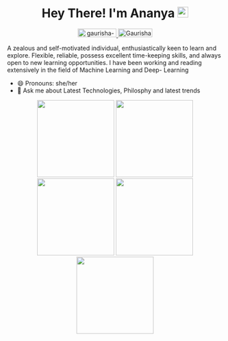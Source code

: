 <h1 align="center"> Hey There! I'm Ananya <img src="https://media.giphy.com/media/hvRJCLFzcasrR4ia7z/giphy.gif" width="25px"></h1>
<p align="center"> <a href="https://www.linkedin.com/in/arushi-garg105"> <img src="https://img.shields.io/badge/linkedin-%230077B5.svg?&style=for-the-badge&logo=linkedin&logoColor=white" alt="gaurisha-r-srivastava" height='20' width='90'/> </a>
<a href="https://github.com/072arushi"> <img src="https://img.shields.io/static/v1?message=GitHub&style=for-the-badge&logo=github&&logoColor=white&label=%20" alt="Gaurisha21" height='20' width='80'/>  </a>

A zealous and self-motivated individual, enthusiastically keen to learn and explore. Flexible, reliable, possess excellent time-keeping skills, and always open to new learning opportunities. I have been working and reading extensively in the field of Machine Learning and Deep- Learning
  
- 😄 Pronouns: she/her
- 💬 Ask me about Latest Technologies, Philosphy and latest trends 

<div align="center">
<img height="180em" src="https://github-profile-summary-cards.vercel.app/api/cards/profile-details?username=072arushi&theme=github_dark" />
<img height="180em" src="https://github-profile-summary-cards.vercel.app/api/cards/repos-per-language?username=072arushi&theme=github_dark"  />
<img height="180em" src="https://github-profile-summary-cards.vercel.app/api/cards/most-commit-language?username=072arushi&theme=github_dark"  />
<img height="180em" src="https://github-profile-summary-cards.vercel.app/api/cards/stats?username=072arushi&theme=github_dark"/>
<img height="180em" src="https://github-profile-summary-cards.vercel.app/api/cards/productive-time?username=smridhiwho&theme=github_dark" />
</div>
<!--
<div align="center">
<img height="180em" src="https://github-profile-summary-cards.vercel.app/api/cards/profile-details?username=072arushio&theme=github_dark" />
<img height="180em" src="https://github-readme-stats.vercel.app/api?username=072arushi&hide=issues&count_private=true&show_icons=true&theme=calm" />
[![Top Langs](https://github-readme-stats.vercel.app/api/top-langs/?username=072arushi&layout=compact&theme=calm)](https://github.com/Gaurisha21/github-readme-stats)
</div>
-->

<!--
**072arushi/072arushi** is a ✨ _special_ ✨ repository because its `README.md` (this file) appears on your GitHub profile.

Here are some ideas to get you started:

-  I’m currently working on ...
- 🌱 I’m currently learning ...
- 👯 I’m looking to collaborate on ...
- 🤔 I’m looking for help with ...
- 💬 Ask me about ...
- 📫 How to reach me: ...
- 😄 Pronouns: ...
- ⚡ Fun fact: ...
-->
